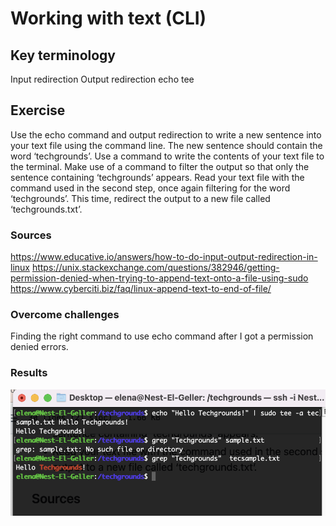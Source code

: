 # Working with text (CLI)


## Key terminology
Input redirection
Output redirection
echo
tee


## Exercise
Use the echo command and output redirection to write a new sentence into your text file using the command line. The new sentence should contain the word ‘techgrounds’.
Use a command to write the contents of your text file to the terminal. Make use of a command to filter the output so that only the sentence containing ‘techgrounds’ appears.
Read your text file with the command used in the second step, once again filtering for the word ‘techgrounds’. This time, redirect the output to a new file called ‘techgrounds.txt’.



### Sources
https://www.educative.io/answers/how-to-do-input-output-redirection-in-linux
https://unix.stackexchange.com/questions/382946/getting-permission-denied-when-trying-to-append-text-onto-a-file-using-sudo
https://www.cyberciti.biz/faq/linux-append-text-to-end-of-file/




### Overcome challenges
Finding the right command to use echo command after I got a permission denied errors. 

### Results
![Screenshot](https://github.com/Techgrounds-Cloud-9/cloud-9-elenageller/blob/main/00_includes/LNX-03.png)


